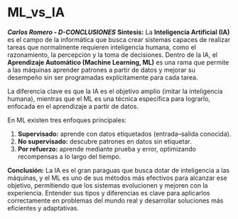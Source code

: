 # ML_vs_IA

**_Carlos Romero - D-CONCLUSIONES_**
**Síntesis:**
La **Inteligencia Artificial (IA)** es el campo de la informática que busca crear sistemas capaces de realizar tareas que normalmente requieren inteligencia humana, como el razonamiento, la percepción y la toma de decisiones.
Dentro de la IA, el **Aprendizaje Automático (Machine Learning, ML)** es una rama que permite a las máquinas aprender patrones a partir de datos y mejorar su desempeño sin ser programadas explícitamente para cada tarea.

La diferencia clave es que la IA es el objetivo amplio (imitar la inteligencia humana), mientras que el ML es una técnica específica para lograrlo, enfocada en el aprendizaje a partir de datos.

En ML existen tres enfoques principales:

1. **Supervisado:** aprende con datos etiquetados (entrada–salida conocida).
2. **No supervisado:** descubre patrones en datos sin etiquetar.
3. **Por refuerzo:** aprende mediante prueba y error, optimizando recompensas a lo largo del tiempo.

**Conclusión:**
La IA es el gran paraguas que busca dotar de inteligencia a las máquinas, y el ML es uno de sus métodos más efectivos para alcanzar ese objetivo, 
permitiendo que los sistemas evolucionen y mejoren con la experiencia. Entender sus tipos y diferencias es clave para aplicarlos correctamente en 
problemas del mundo real y desarrollar soluciones más eficientes y adaptativas.
